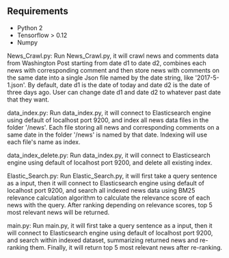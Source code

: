 ## Requirements

- Python 2
- Tensorflow > 0.12
- Numpy

News_Crawl.py: Run News_Crawl.py, it will crawl news and comments data from Washington Post starting from date d1 to date d2, combines each news with corresponding comment and then store news with comments on the same date into a single Json file named by the date string, like '2017-5-1.json'. By default, date d1 is the date of today and date d2 is the date of three days ago. User can change date d1 and date d2 to whatever past date that they want. 


data_index.py: Run data_index.py, it will connect to Elasticsearch engine using default of localhost port 9200, and index all news data files in the folder '/news'. Each file storing all news and corresponding comments on a same date in the folder '/news' is named by that date. Indexing will use each file's name as index. 


data_index_delete.py: Run data_index.py, it will connect to Elasticsearch engine using default of localhost port 9200, and delete all existing index.


Elastic_Search.py: Run Elastic_Search.py, it will first take a query sentence as a input, then it will connect to Elasticsearch engine using default of localhost port 9200, and search all indexed news data using BM25 relevance calculation algorithm to calculate the relevance score of each news with the query. After ranking depending on relevance scores, top 5 most relevant news will be returned. 


main.py: Run main.py, it will first take a query sentence as a input, then it will connect to Elasticsearch engine using default of localhost port 9200, and search within indexed dataset, summarizing returned news and re-ranking them. Finally, it will return top 5 most relevant news after re-ranking.
